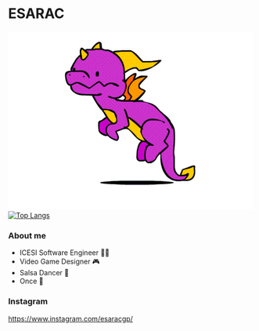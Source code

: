 # ESARAC
![](https://github.com/Esarac/Esarac/blob/main/spyro.gif)
[![Top Langs](https://github-readme-stats.vercel.app/api/top-langs/?username=esarac&hide=tcl,tex&theme=shades-of-purple&langs_count=10&layout=compact)](https://github.com/anuraghazra/github-readme-stats)
### About me
- ICESI Software Engineer 👨‍💻
- Video Game Designer 🎮
- Salsa Dancer 💃
- Once 🎵

### Instagram
https://www.instagram.com/esaracgp/

